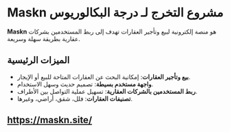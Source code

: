 # Maskn مشروع التخرج لـ درجة البكالوريوس

**Maskn** هو منصة إلكترونية لبيع وتأجير العقارات تهدف إلى ربط المستخدمين بشركات عقارية بطريقة سهلة وسريعة.

## الميزات الرئيسية
- **بيع وتأجير العقارات**: إمكانية البحث عن العقارات المتاحة للبيع أو الإيجار.
- **واجهة مستخدم بسيطة**: تصميم حديث وسهل الاستخدام.
- **ربط المستخدمين بالشركات العقارية**: تسهيل عملية التواصل بين الأطراف.
- **تصنيفات العقارات**: فلل، شقق، أراضي، وغيرها.
## https://maskn.site/
